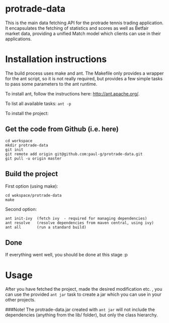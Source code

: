 protrade-data
=========

This is the main data fetching API for the protrade tennis trading application. It encapsulates the fetching of statistics and scores as well as Betfair market data, providing a unified Match model which clients can use in their applications.

# Installation instructions

The build process uses make and ant.
The Makefile only provides a wrapper for the ant script, so it is not really required, but provides a few simple tasks to pass some parameters to the ant runtime.

To install ant, follow the instructions here: http://ant.apache.org/.

To list all available tasks:
`ant -p` 

To install the project:

## Get the code from Github (i.e. here)

```
cd workspace
mkdir protrade-data
git init
git remote add origin git@github.com:paul-g/protrade-data.git
git pull -u origin master
```

## Build the project

First option (using make):

```
cd wokspace/protrade-data
make
```

Second option:

```
ant init-ivy  (fetch ivy  - required for managing dependencies)
ant resolve   (resolve dependencies from maven central, using ivy)
ant all       (run a standard build)
```

## Done

If everything went well, you should be done at this stage :p

# Usage

After you have fetched the project, made the desired modification etc. , you can use the provided `ant jar` task to create a jar which you can use in your other projects. 

###Note!
The protrade-data.jar created with `ant jar` will not include the dependencies (anything from the lib/ folder), but only the class hierarchy.